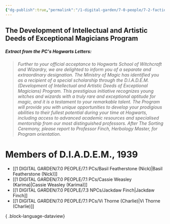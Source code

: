 ```yaml
---
{"dg-publish":true,"permalink":"/1-digital-garden/7-0-people/7-2-factions/07-2-15-d-i-a-d-e-m-s/"}
---
```


## The Development of Intellectual and Artistic Deeds of Exceptional Magicians Program

##### Extract from the PC's Hogwarts Letters:
> _Further to your official acceptance to Hogwarts School of Witchcraft and Wizardry, we are delighted to inform you of a separate and extraordinary designation. The Ministry of Magic has identified you as a recipient of a special scholarship through the D.I.A.D.E.M. (Development of Intellectual and Artistic Deeds of Exceptional Magicians) Program. This prestigious initiative recognizes young witches and wizards with a truly rare and exceptional aptitude for magic, and it is a testament to your remarkable talent. The Program will provide you with unique opportunities to develop your prodigious abilities to their fullest potential during your time at Hogwarts, including access to advanced academic resources and specialised mentorship from our most distinguished professors._
> _After The Sorting Ceremony, please report to Professor Finch, Herbology Master, for Program orientation._ 

# Members of D.I.A.D.E.M., 1939

- [[1 DIGITAL GARDEN/7.0 PEOPLE/7.1 PCs/Basil Featherstone (Nick)\|Basil Featherstone (Nick)]]
- [[1 DIGITAL GARDEN/7.0 PEOPLE/7.1 PCs/Cassie Weasley (Karima)\|Cassie Weasley (Karima)]]
- [[1 DIGITAL GARDEN/7.0 PEOPLE/7.3 NPCs/Jackdaw Finch\|Jackdaw Finch]]
- [[1 DIGITAL GARDEN/7.0 PEOPLE/7.1 PCs/Vi Thorne (Charlie)\|Vi Thorne (Charlie)]]

{ .block-language-dataview}
